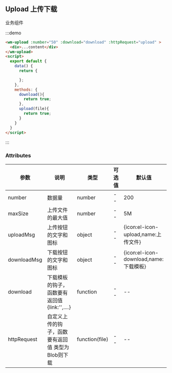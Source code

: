 ## Upload 上传下载

业务组件

:::demo
```html
<wm-upload :number="50" :download="download" :httpRequest="upload" >
  <div>...content</div>
</wm-upload>
<script>
  export default {
    data() {
      return {

      };
    },
    methods: {
      download(){
        return true;
      },
      upload(file){
        return true;
      }
    }
  }
</script>
```
:::

### Attributes

| 参数 | 说明 | 类型 | 可选值 | 默认值
|---------|--------|-------| --------|--------
| number | 数据量 | number | -- | 200
| maxSize | 上传文件的最大值 | number | -- | 5M
| uploadMsg |上传按钮的文字和图标 | object | --| {icon:el-icon-upload,name:上传文件}
| downloadMsg | 下载按钮的文字和图标 | object | -- | {icon:el-icon-download,name:下载模板}
| download | 下载模板的钩子，函数要有返回值{link:'',....} | function | -- | --
| httpRequest | 自定义上传的钩子，函数要有返回值 类型为Blob则下载 | function(file) | -- | --
